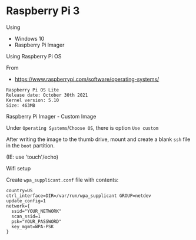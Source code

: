 # Raspberry Pi 3


Using

* Windows 10
* Raspberry Pi Imager


Using Raspberry Pi OS

From

* https://www.raspberrypi.com/software/operating-systems/

```
Raspberry Pi OS Lite
Release date: October 30th 2021
Kernel version: 5.10
Size: 463MB
```

Raspberry Pi Imager - Custom Image

Under `Operating Systems`/`Choose OS`, there is option `Use custom`



After writing the image to the thumb drive, mount and create a blank `ssh` file in the `boot` partition.

(IE: use 'touch'/echo)

Wifi setup

Create `wpa_supplicant.conf` file with contents:

```
country=US
ctrl_interface=DIR=/var/run/wpa_supplicant GROUP=netdev
update_config=1
network={
  ssid="YOUR_NETWORK"
  scan_ssid=1
  psk="YOUR_PASSWORD"
  key_mgmt=WPA-PSK
}
```
